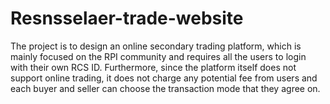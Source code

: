 # Resnsselaer-trade-website
The project is to design an online secondary trading platform, which is mainly focused on the RPI community and requires all the users to login with their own  RCS ID. Furthermore, since the platform itself does not support online trading, it does not charge any potential fee from users and each buyer and seller can choose the transaction mode that they agree on. 
